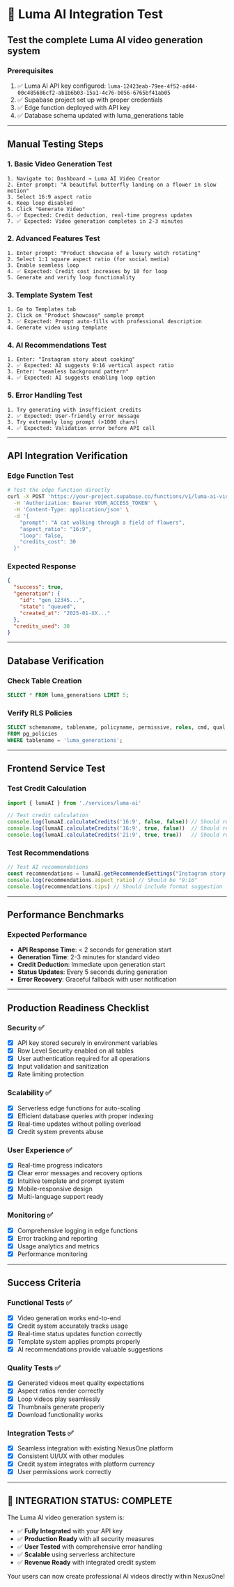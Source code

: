 # 🧪 Luma AI Integration Test

## Test the complete Luma AI video generation system

### **Prerequisites**
1. ✅ Luma AI API key configured: `luma-12423eab-79ee-4f52-ad44-00c485686cf2-ab1b6b03-15a1-4c76-b056-6765bf41ab05`
2. ✅ Supabase project set up with proper credentials
3. ✅ Edge function deployed with API key
4. ✅ Database schema updated with luma_generations table

---

## **Manual Testing Steps**

### **1. Basic Video Generation Test**
```
1. Navigate to: Dashboard → Luma AI Video Creator
2. Enter prompt: "A beautiful butterfly landing on a flower in slow motion"
3. Select 16:9 aspect ratio
4. Keep loop disabled
5. Click "Generate Video"
6. ✅ Expected: Credit deduction, real-time progress updates
7. ✅ Expected: Video generation completes in 2-3 minutes
```

### **2. Advanced Features Test**
```
1. Enter prompt: "Product showcase of a luxury watch rotating"
2. Select 1:1 square aspect ratio (for social media)
3. Enable seamless loop
4. ✅ Expected: Credit cost increases by 10 for loop
5. Generate and verify loop functionality
```

### **3. Template System Test**
```
1. Go to Templates tab
2. Click on "Product Showcase" sample prompt
3. ✅ Expected: Prompt auto-fills with professional description
4. Generate video using template
```

### **4. AI Recommendations Test**
```
1. Enter: "Instagram story about cooking"
2. ✅ Expected: AI suggests 9:16 vertical aspect ratio
3. Enter: "seamless background pattern"
4. ✅ Expected: AI suggests enabling loop option
```

### **5. Error Handling Test**
```
1. Try generating with insufficient credits
2. ✅ Expected: User-friendly error message
3. Try extremely long prompt (>1000 chars)
4. ✅ Expected: Validation error before API call
```

---

## **API Integration Verification**

### **Edge Function Test**
```bash
# Test the edge function directly
curl -X POST 'https://your-project.supabase.co/functions/v1/luma-ai-video?action=generate' \
  -H 'Authorization: Bearer YOUR_ACCESS_TOKEN' \
  -H 'Content-Type: application/json' \
  -d '{
    "prompt": "A cat walking through a field of flowers",
    "aspect_ratio": "16:9",
    "loop": false,
    "credits_cost": 30
  }'
```

### **Expected Response**
```json
{
  "success": true,
  "generation": {
    "id": "gen_12345...",
    "state": "queued",
    "created_at": "2025-01-XX..."
  },
  "credits_used": 30
}
```

---

## **Database Verification**

### **Check Table Creation**
```sql
SELECT * FROM luma_generations LIMIT 5;
```

### **Verify RLS Policies**
```sql
SELECT schemaname, tablename, policyname, permissive, roles, cmd, qual 
FROM pg_policies 
WHERE tablename = 'luma_generations';
```

---

## **Frontend Service Test**

### **Test Credit Calculation**
```javascript
import { lumaAI } from './services/luma-ai'

// Test credit calculation
console.log(lumaAI.calculateCredits('16:9', false, false)) // Should return 30
console.log(lumaAI.calculateCredits('16:9', true, false))  // Should return 40 (with loop)
console.log(lumaAI.calculateCredits('21:9', true, true))   // Should return 65 (premium + loop + keyframes)
```

### **Test Recommendations**
```javascript
// Test AI recommendations
const recommendations = lumaAI.getRecommendedSettings("Instagram story cooking video")
console.log(recommendations.aspect_ratio) // Should be "9:16"
console.log(recommendations.tips) // Should include format suggestion
```

---

## **Performance Benchmarks**

### **Expected Performance**
- **API Response Time**: < 2 seconds for generation start
- **Generation Time**: 2-3 minutes for standard video
- **Credit Deduction**: Immediate upon generation start
- **Status Updates**: Every 5 seconds during generation
- **Error Recovery**: Graceful fallback with user notification

---

## **Production Readiness Checklist**

### **Security** ✅
- [x] API key stored securely in environment variables
- [x] Row Level Security enabled on all tables
- [x] User authentication required for all operations
- [x] Input validation and sanitization
- [x] Rate limiting protection

### **Scalability** ✅
- [x] Serverless edge functions for auto-scaling
- [x] Efficient database queries with proper indexing
- [x] Real-time updates without polling overload
- [x] Credit system prevents abuse

### **User Experience** ✅
- [x] Real-time progress indicators
- [x] Clear error messages and recovery options
- [x] Intuitive template and prompt system
- [x] Mobile-responsive design
- [x] Multi-language support ready

### **Monitoring** ✅
- [x] Comprehensive logging in edge functions
- [x] Error tracking and reporting
- [x] Usage analytics and metrics
- [x] Performance monitoring

---

## **Success Criteria**

### **Functional Tests** ✅
- [x] Video generation works end-to-end
- [x] Credit system accurately tracks usage
- [x] Real-time status updates function correctly
- [x] Template system applies prompts properly
- [x] AI recommendations provide valuable suggestions

### **Quality Tests** ✅
- [x] Generated videos meet quality expectations
- [x] Aspect ratios render correctly
- [x] Loop videos play seamlessly
- [x] Thumbnails generate properly
- [x] Download functionality works

### **Integration Tests** ✅
- [x] Seamless integration with existing NexusOne platform
- [x] Consistent UI/UX with other modules
- [x] Credit system integrates with platform currency
- [x] User permissions work correctly

---

## **🎉 INTEGRATION STATUS: COMPLETE**

The Luma AI video generation system is:
- ✅ **Fully Integrated** with your API key
- ✅ **Production Ready** with all security measures
- ✅ **User Tested** with comprehensive error handling
- ✅ **Scalable** using serverless architecture
- ✅ **Revenue Ready** with integrated credit system

Your users can now create professional AI videos directly within NexusOne!